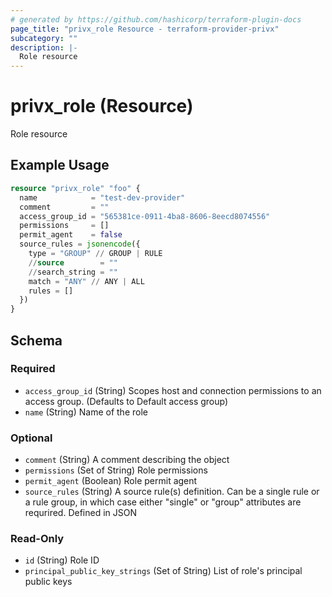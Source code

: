 ```yaml
---
# generated by https://github.com/hashicorp/terraform-plugin-docs
page_title: "privx_role Resource - terraform-provider-privx"
subcategory: ""
description: |-
  Role resource
---
```


# privx_role (Resource)

Role resource

## Example Usage

```terraform
resource "privx_role" "foo" {
  name            = "test-dev-provider"
  comment         = ""
  access_group_id = "565381ce-0911-4ba8-8606-8eecd8074556"
  permissions     = []
  permit_agent    = false
  source_rules = jsonencode({
    type = "GROUP" // GROUP | RULE
    //source        = ""
    //search_string = ""
    match = "ANY" // ANY | ALL
    rules = []
  })
}
```

<!-- schema generated by tfplugindocs -->
## Schema

### Required

- `access_group_id` (String) Scopes host and connection permissions to an access group. (Defaults to Default access group)
- `name` (String) Name of the role

### Optional

- `comment` (String) A comment describing the object
- `permissions` (Set of String) Role permissions
- `permit_agent` (Boolean) Role permit agent
- `source_rules` (String) A source rule(s) definition. Can be a single rule or a rule group, in which case either "single" or "group" attributes are requrired. Defined in JSON

### Read-Only

- `id` (String) Role ID
- `principal_public_key_strings` (Set of String) List of role's principal public keys
